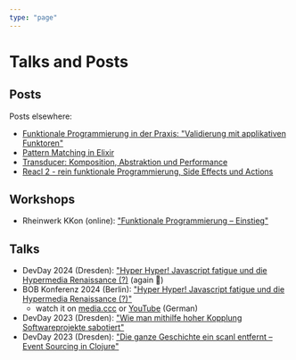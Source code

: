 ```yaml
---
type: "page"
---
```


# Talks and Posts

## Posts

Posts elsewhere:

- [Funktionale Programmierung in der Praxis: "Validierung mit applikativen
  Funktoren"](https://funktionale-programmierung.de/2022/04/26/validierung-mit-applikativen-funktoren.html)
- [Pattern Matching in
  Elixir](https://funktionale-programmierung.de/2018/06/05/elixir-pattern-matching.html)
- [Transducer: Komposition, Abstraktion und
  Performance](https://funktionale-programmierung.de/2018/03/22/transducer.html)
- [Reacl 2 - rein funktionale Programmierung, Side Effects und
  Actions](https://funktionale-programmierung.de/2017/06/29/reacl2.html)

## Workshops

- Rheinwerk KKon (online): ["Funktionale Programmierung – Einstieg"](https://rheinwerk-kkon.de/workshops/schneider-funktionale-programmierung-einstieg/)

## Talks

- DevDay 2024 (Dresden): ["Hyper Hyper! Javascript fatigue und die Hypermedia
  Renaissance
  (?)](https://www.devday.de/dev-day-2024/talk/hyper-hyper-javascript-fatigue-und-die-hypermedia-renaissance/)
  (again 🤗)
- BOB Konferenz 2024 (Berlin): ["Hyper Hyper! Javascript fatigue und die
  Hypermedia Renaissance (?)"](https://bobkonf.de/2024/schneider.html)
  - watch it on
    [media.ccc](https://media.ccc.de/v/bob11-2024-javascript-fatigue-und-die-hypermedia-renaissance-schneider)
    or [YouTube](https://www.youtube.com/watch?v=cp52TBEW76E) (German)
- DevDay 2023 (Dresden): ["Wie man mithilfe hoher Kopplung Softwareprojekte
  sabotiert"](https://www.devday.de/dev-day-2023/talk/wie-man-mithilfe-hoher-kopplung-softwareprojekte-sabotiert/)
- DevDay 2023 (Dresden): ["Die ganze Geschichte ein scanl entfernt – Event
  Sourcing in
  Clojure"](https://www.devday.de/dev-day-2023/talk/lightning-talks/)
